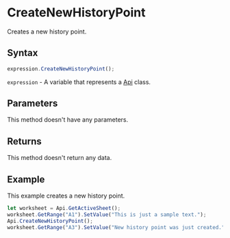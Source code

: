 # CreateNewHistoryPoint

Creates a new history point.

## Syntax

```javascript
expression.CreateNewHistoryPoint();
```

`expression` - A variable that represents a [Api](../Api.md) class.

## Parameters

This method doesn't have any parameters.

## Returns

This method doesn't return any data.

## Example

This example creates a new history point.

```javascript editor-xlsx
let worksheet = Api.GetActiveSheet();
worksheet.GetRange("A1").SetValue("This is just a sample text.");
Api.CreateNewHistoryPoint();
worksheet.GetRange("A3").SetValue("New history point was just created.");
```
